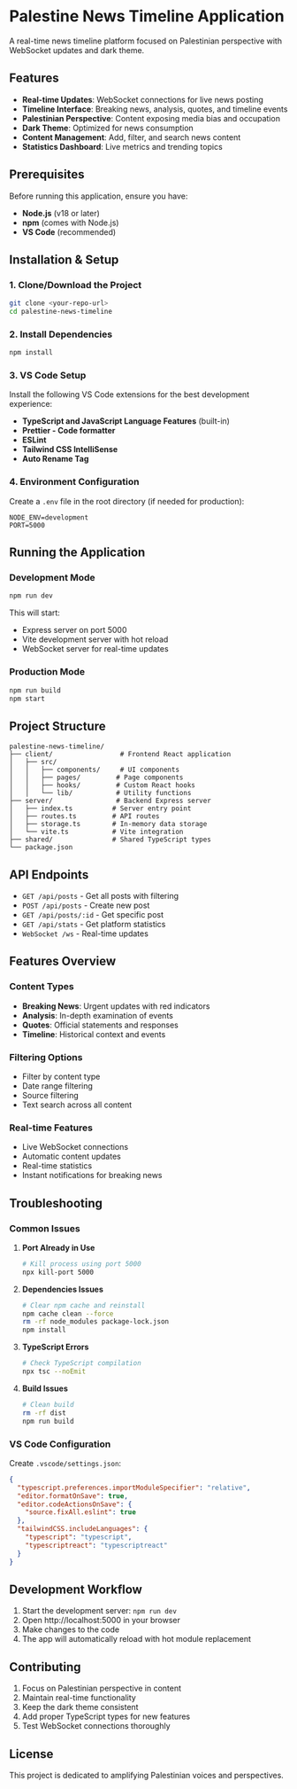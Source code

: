 # Palestine News Timeline Application

A real-time news timeline platform focused on Palestinian perspective with WebSocket updates and dark theme.

## Features

- **Real-time Updates**: WebSocket connections for live news posting
- **Timeline Interface**: Breaking news, analysis, quotes, and timeline events
- **Palestinian Perspective**: Content exposing media bias and occupation
- **Dark Theme**: Optimized for news consumption
- **Content Management**: Add, filter, and search news content
- **Statistics Dashboard**: Live metrics and trending topics

## Prerequisites

Before running this application, ensure you have:

- **Node.js** (v18 or later)
- **npm** (comes with Node.js)
- **VS Code** (recommended)

## Installation & Setup

### 1. Clone/Download the Project

```bash
git clone <your-repo-url>
cd palestine-news-timeline
```

### 2. Install Dependencies

```bash
npm install
```

### 3. VS Code Setup

Install the following VS Code extensions for the best development experience:

- **TypeScript and JavaScript Language Features** (built-in)
- **Prettier - Code formatter**
- **ESLint**
- **Tailwind CSS IntelliSense**
- **Auto Rename Tag**

### 4. Environment Configuration

Create a `.env` file in the root directory (if needed for production):

```env
NODE_ENV=development
PORT=5000
```

## Running the Application

### Development Mode

```bash
npm run dev
```

This will start:
- Express server on port 5000
- Vite development server with hot reload
- WebSocket server for real-time updates

### Production Mode

```bash
npm run build
npm start
```

## Project Structure

```
palestine-news-timeline/
├── client/                 # Frontend React application
│   ├── src/
│   │   ├── components/     # UI components
│   │   ├── pages/         # Page components
│   │   ├── hooks/         # Custom React hooks
│   │   └── lib/           # Utility functions
├── server/                # Backend Express server
│   ├── index.ts          # Server entry point
│   ├── routes.ts         # API routes
│   ├── storage.ts        # In-memory data storage
│   └── vite.ts           # Vite integration
├── shared/               # Shared TypeScript types
└── package.json
```

## API Endpoints

- `GET /api/posts` - Get all posts with filtering
- `POST /api/posts` - Create new post
- `GET /api/posts/:id` - Get specific post
- `GET /api/stats` - Get platform statistics
- `WebSocket /ws` - Real-time updates

## Features Overview

### Content Types
- **Breaking News**: Urgent updates with red indicators
- **Analysis**: In-depth examination of events
- **Quotes**: Official statements and responses
- **Timeline**: Historical context and events

### Filtering Options
- Filter by content type
- Date range filtering
- Source filtering
- Text search across all content

### Real-time Features
- Live WebSocket connections
- Automatic content updates
- Real-time statistics
- Instant notifications for breaking news

## Troubleshooting

### Common Issues

1. **Port Already in Use**
   ```bash
   # Kill process using port 5000
   npx kill-port 5000
   ```

2. **Dependencies Issues**
   ```bash
   # Clear npm cache and reinstall
   npm cache clean --force
   rm -rf node_modules package-lock.json
   npm install
   ```

3. **TypeScript Errors**
   ```bash
   # Check TypeScript compilation
   npx tsc --noEmit
   ```

4. **Build Issues**
   ```bash
   # Clean build
   rm -rf dist
   npm run build
   ```

### VS Code Configuration

Create `.vscode/settings.json`:

```json
{
  "typescript.preferences.importModuleSpecifier": "relative",
  "editor.formatOnSave": true,
  "editor.codeActionsOnSave": {
    "source.fixAll.eslint": true
  },
  "tailwindCSS.includeLanguages": {
    "typescript": "typescript",
    "typescriptreact": "typescriptreact"
  }
}
```

## Development Workflow

1. Start the development server: `npm run dev`
2. Open http://localhost:5000 in your browser
3. Make changes to the code
4. The app will automatically reload with hot module replacement

## Contributing

1. Focus on Palestinian perspective in content
2. Maintain real-time functionality
3. Keep the dark theme consistent
4. Add proper TypeScript types for new features
5. Test WebSocket connections thoroughly

## License

This project is dedicated to amplifying Palestinian voices and perspectives.